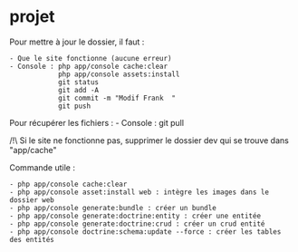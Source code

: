 # projet

Pour mettre à jour le dossier, il faut :

	- Que le site fonctionne (aucune erreur)
	- Console : php app/console cache:clear
				php app/console assets:install
				git status
				git add -A
				git commit -m "Modif Frank	"
				git push


Pour récupérer les fichiers : 
	- Console : git pull

/!\ Si le site ne fonctionne pas, supprimer le dossier dev qui se trouve dans "app/cache"


Commande utile :

	- php app/console cache:clear
	- php app/console asset:install web : intègre les images dans le dossier web
	- php app/console generate:bundle : créer un bundle
	- php app/console generate:doctrine:entity : créer une entitée
	- php app/console generate:doctrine:crud : créer un crud entité
	- php app/console doctrine:schema:update --force : créer les tables des entités
